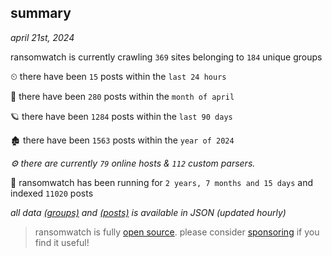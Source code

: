 
## summary
_april 21st, 2024_

ransomwatch is currently crawling `369` sites belonging to `184` unique groups

⏲ there have been `15` posts within the `last 24 hours`

🦈 there have been `280` posts within the `month of april`

🪐 there have been `1284` posts within the `last 90 days`

🏚 there have been `1563` posts within the `year of 2024`

_⚙️ there are currently `79` online hosts & `112` custom parsers._

🦕 ransomwatch has been running for `2 years, 7 months and 15 days` and indexed `11020` posts

_all data  [(groups)](http://ransomwhat.telemetry.ltd/groups) and [(posts)](http://ransomwhat.telemetry.ltd/posts) is available in JSON (updated hourly)_

> ransomwatch is fully [open source](https://github.com/joshhighet/ransomwatch#ransomwatch--). please consider [sponsoring](https://github.com/sponsors/joshhighet) if you find it useful!
